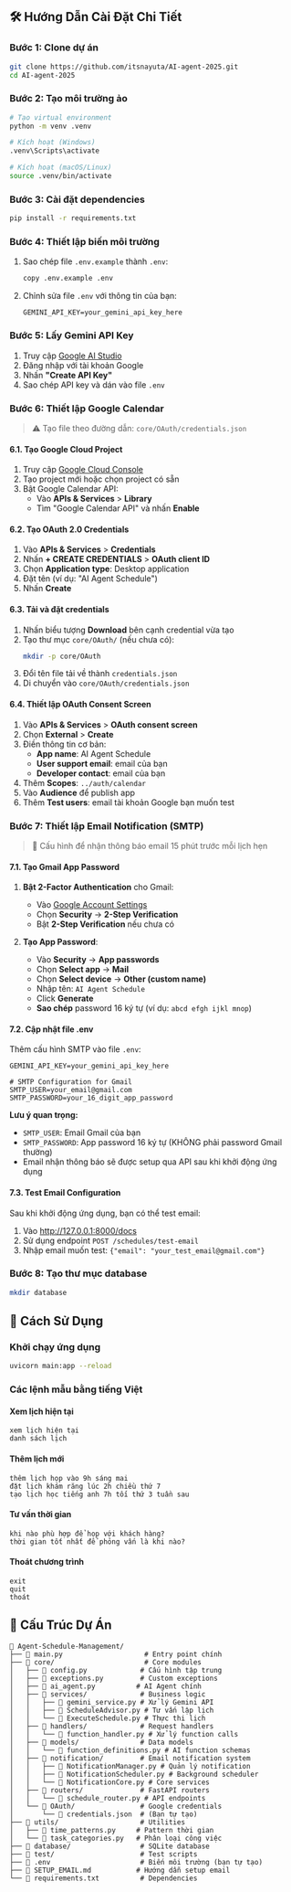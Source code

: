 ## 🛠️ Hướng Dẫn Cài Đặt Chi Tiết

### Bước 1: Clone dự án
```bash
git clone https://github.com/itsnayuta/AI-agent-2025.git
cd AI-agent-2025
```

### Bước 2: Tạo môi trường ảo
```bash
# Tạo virtual environment
python -m venv .venv

# Kích hoạt (Windows)
.venv\Scripts\activate

# Kích hoạt (macOS/Linux)
source .venv/bin/activate
```

### Bước 3: Cài đặt dependencies
```bash
pip install -r requirements.txt
```

### Bước 4: Thiết lập biến môi trường
1. Sao chép file `.env.example` thành `.env`:
   ```bash
   copy .env.example .env
   ```

2. Chỉnh sửa file `.env` với thông tin của bạn:
   ```env
   GEMINI_API_KEY=your_gemini_api_key_here
   ```

### Bước 5: Lấy Gemini API Key
1. Truy cập [Google AI Studio](https://aistudio.google.com/app/apikey)
2. Đăng nhập với tài khoản Google
3. Nhấn **"Create API Key"**
4. Sao chép API key và dán vào file `.env`

### Bước 6: Thiết lập Google Calendar
> ⚠️ Tạo file theo đường dẫn: `core/OAuth/credentials.json`

#### 6.1. Tạo Google Cloud Project
1. Truy cập [Google Cloud Console](https://console.cloud.google.com/)
2. Tạo project mới hoặc chọn project có sẵn
3. Bật Google Calendar API:
   - Vào **APIs & Services** > **Library**
   - Tìm "Google Calendar API" và nhấn **Enable**

#### 6.2. Tạo OAuth 2.0 Credentials
1. Vào **APIs & Services** > **Credentials**
2. Nhấn **+ CREATE CREDENTIALS** > **OAuth client ID**
3. Chọn **Application type**: Desktop application
4. Đặt tên (ví dụ: "AI Agent Schedule")
5. Nhấn **Create**

#### 6.3. Tải và đặt credentials
1. Nhấn biểu tượng **Download** bên cạnh credential vừa tạo
2. Tạo thư mục `core/OAuth/` (nếu chưa có):
   ```bash
   mkdir -p core/OAuth
   ```
3. Đổi tên file tải về thành `credentials.json`
4. Di chuyển vào `core/OAuth/credentials.json`

#### 6.4. Thiết lập OAuth Consent Screen
1. Vào **APIs & Services** > **OAuth consent screen**
2. Chọn **External** > **Create**
3. Điền thông tin cơ bản:
   - **App name**: AI Agent Schedule
   - **User support email**: email của bạn
   - **Developer contact**: email của bạn
4. Thêm **Scopes**: `../auth/calendar`
5. Vào **Audience** để publish app 
6. Thêm **Test users**: email tài khoản Google bạn muốn test

### Bước 7: Thiết lập Email Notification (SMTP)
> 🔔 Cấu hình để nhận thông báo email 15 phút trước mỗi lịch hẹn

#### 7.1. Tạo Gmail App Password
1. **Bật 2-Factor Authentication** cho Gmail:
   - Vào [Google Account Settings](https://myaccount.google.com/)
   - Chọn **Security** → **2-Step Verification**
   - Bật **2-Step Verification** nếu chưa có

2. **Tạo App Password**:
   - Vào **Security** → **App passwords**
   - Chọn **Select app** → **Mail**
   - Chọn **Select device** → **Other (custom name)**
   - Nhập tên: `AI Agent Schedule`
   - Click **Generate**
   - **Sao chép** password 16 ký tự (ví dụ: `abcd efgh ijkl mnop`)

#### 7.2. Cập nhật file .env
Thêm cấu hình SMTP vào file `.env`:
```env
GEMINI_API_KEY=your_gemini_api_key_here

# SMTP Configuration for Gmail
SMTP_USER=your_email@gmail.com
SMTP_PASSWORD=your_16_digit_app_password
```

**Lưu ý quan trọng:**
- `SMTP_USER`: Email Gmail của bạn
- `SMTP_PASSWORD`: App password 16 ký tự (KHÔNG phải password Gmail thường)
- Email nhận thông báo sẽ được setup qua API sau khi khởi động ứng dụng

#### 7.3. Test Email Configuration
Sau khi khởi động ứng dụng, bạn có thể test email:
1. Vào http://127.0.0.1:8000/docs
2. Sử dụng endpoint `POST /schedules/test-email`
3. Nhập email muốn test: `{"email": "your_test_email@gmail.com"}`

### Bước 8: Tạo thư mục database
```bash
mkdir database
```

## 🚀 Cách Sử Dụng

### Khởi chạy ứng dụng
```bash
uvicorn main:app --reload
```
### Các lệnh mẫu bằng tiếng Việt

#### Xem lịch hiện tại
```
xem lịch hiện tại
danh sách lịch
```

#### Thêm lịch mới
```
thêm lịch họp vào 9h sáng mai
đặt lịch khám răng lúc 2h chiều thứ 7
tạo lịch học tiếng anh 7h tối thứ 3 tuần sau
```

#### Tư vấn thời gian
```
khi nào phù hợp để họp với khách hàng?
thời gian tốt nhất để phỏng vấn là khi nào?
```

#### Thoát chương trình
```
exit
quit
thoát
```

## 📁 Cấu Trúc Dự Án

```
📁 Agent-Schedule-Management/
├── 📄 main.py                    # Entry point chính
├── 📁 core/                      # Core modules
│   ├── 📄 config.py             # Cấu hình tập trung
│   ├── 📄 exceptions.py         # Custom exceptions
│   ├── 📄 ai_agent.py          # AI Agent chính
│   ├── 📁 services/             # Business logic
│   │   ├── 📄 gemini_service.py # Xử lý Gemini API
│   │   ├── 📄 ScheduleAdvisor.py # Tư vấn lập lịch
│   │   └── 📄 ExecuteSchedule.py # Thực thi lịch
│   ├── 📁 handlers/             # Request handlers
│   │   └── 📄 function_handler.py # Xử lý function calls
│   ├── 📁 models/               # Data models
│   │   └── 📄 function_definitions.py # AI function schemas
│   ├── 📁 notification/         # Email notification system
│   │   ├── 📄 NotificationManager.py # Quản lý notification
│   │   ├── 📄 NotificationScheduler.py # Background scheduler
│   │   └── 📄 NotificationCore.py # Core services
│   ├── 📁 routers/              # FastAPI routers
│   │   └── 📄 schedule_router.py # API endpoints
│   └── 📁 OAuth/                # Google credentials
│       └── 📄 credentials.json  # (Bạn tự tạo)
├── 📁 utils/                    # Utilities
│   ├── 📄 time_patterns.py     # Pattern thời gian
│   └── 📄 task_categories.py   # Phân loại công việc
├── 📁 database/                 # SQLite database
├── 📁 test/                     # Test scripts
├── 📄 .env                      # Biến môi trường (bạn tự tạo)
├── 📄 SETUP_EMAIL.md           # Hướng dẫn setup email
└── 📄 requirements.txt          # Dependencies
```



